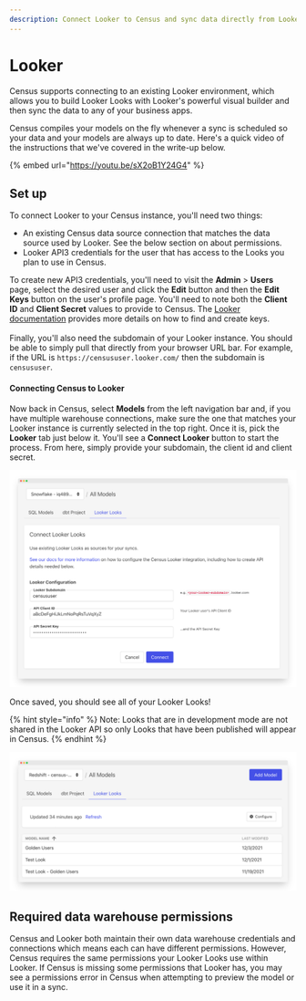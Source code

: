 ```yaml
---
description: Connect Looker to Census and sync data directly from Looker Looks.
---
```


# Looker

Census supports connecting to an existing Looker environment, which allows you to build Looker Looks with Looker's powerful visual builder and then sync the data to any of your business apps.&#x20;

Census compiles your models on the fly whenever a sync is scheduled so your data and your models are always up to date. Here's a quick video of the instructions that we've covered in the write-up below.&#x20;

{% embed url="https://youtu.be/sX2oB1Y24G4" %}

## Set up

To connect Looker to your Census instance, you'll need two things:

* An existing Census data source connection that matches the data source used by Looker. See the below section on about permissions.
* Looker API3 credentials for the user that has access to the Looks you plan to use in Census.

To create new API3 credentials, you'll need to visit the **Admin** > **Users** page, select the desired user and click the **Edit** button and then the **Edit Keys** button on the user's profile page. You'll need to note both the **Client ID** and **Client Secret** values to provide to Census. The [Looker documentation](https://docs.looker.com/admin-options/settings/users#edit\_api3\_keys) provides more details on how to find and create keys.\
\
Finally, you'll also need the subdomain of your Looker instance. You should be able to simply pull that directly from your browser URL bar. For example, if the URL is `https://censususer.looker.com/` then the subdomain is `censususer`.

#### Connecting Census to Looker

Now back in Census, select **Models** from the left navigation bar and, if you have multiple warehouse connections, make sure the one that matches your Looker instance is currently selected in the top right. Once it is, pick the **Looker** tab just below it. You'll see a **Connect Looker** button to start the process. From here, simply provide your subdomain, the client id and client secret.&#x20;

![](<../../../.gitbook/assets/screely-1639552721507 (1).png>)

Once saved, you should see all of your Looker Looks!

{% hint style="info" %}
Note: Looks that are in development mode are not shared in the Looker API so only Looks that have been published will appear in Census.&#x20;
{% endhint %}

![](../../../.gitbook/assets/screely-1639552770917.png)

## Required data warehouse permissions

Census and Looker both maintain their own data warehouse credentials and connections which means each can have different permissions. However, Census requires the same permissions your Looker Looks use within Looker. If Census is missing some permissions that Looker has, you may see a permissions error in Census when attempting to preview the model or use it in a sync.&#x20;
